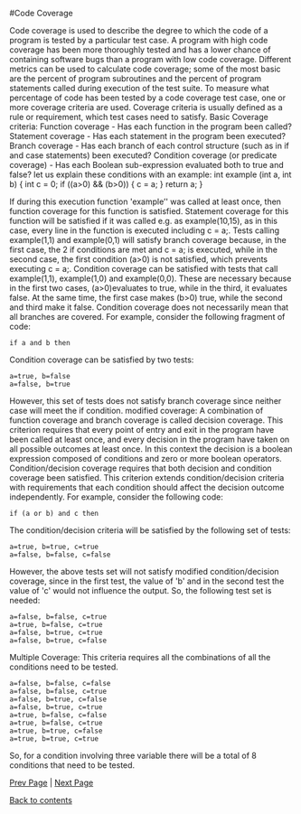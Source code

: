 #Code Coverage

 Code coverage is used to describe the degree to which the code of a program is tested by a particular test case. A program with high code coverage has been more thoroughly tested and has a lower chance of containing software bugs than a program with low code coverage. Different metrics can be used to calculate code coverage; some of the most basic are the percent of program subroutines and the percent of program statements called during execution of the test suite.
To measure what percentage of code has been tested by a code coverage test case, one or more coverage criteria are used. Coverage criteria is usually defined as a rule or requirement, which test cases need to satisfy.
Basic Coverage criteria:
Function coverage - Has each function in the program been called?
Statement coverage - Has each statement in the program been executed?
Branch coverage - Has each branch of each control structure (such as in if and case statements) been executed? 
Condition coverage (or predicate coverage) - Has each Boolean sub-expression evaluated both to true and false?
let us explain these conditions with an example:
int example (int a, int b)
{
    int c = 0;
    if ((a>0) && (b>0))
    {
        c = a;
    }
    return a;
}

If during this execution function 'example’' was called at least once, then function coverage for this function is satisfied.
Statement coverage for this function will be satisfied if it was called e.g. as example(10,15), as in this case, every line in the function is executed including c = a;.
Tests calling example(1,1) and example(0,1) will satisfy branch coverage because, in the first case, the 2 if conditions are met and c = a; is executed, while in the second case, the first condition (a>0) is not satisfied, which prevents executing c = a;.
Condition coverage can be satisfied with tests that call example(1,1), example(1,0) and example(0,0). These are necessary because in the first two cases, (a>0)evaluates to true, while in the third, it evaluates false. At the same time, the first case makes (b>0) true, while the second and third make it false.
Condition coverage does not necessarily mean that all branches are covered. For example, consider the following fragment of code:

```
if a and b then
```

Condition coverage can be satisfied by two tests:

```
a=true, b=false
a=false, b=true
```

However, this set of tests does not satisfy branch coverage since neither case will meet the if condition.
modified coverage:
A combination of function coverage and branch coverage is called decision coverage. This criterion requires that every point of entry and exit in the program have been called at least once, and every decision in the program have taken on all possible outcomes at least once. In this context the decision is a boolean expression composed of conditions and zero or more boolean operators.
Condition/decision coverage requires that both decision and condition coverage been satisfied. This criterion extends condition/decision criteria with requirements that each condition should affect the decision outcome independently. For example, consider the following code:

```
if (a or b) and c then
```

The condition/decision criteria will be satisfied by the following set of tests:

```
a=true, b=true, c=true
a=false, b=false, c=false
```
However, the above tests set will not satisfy modified condition/decision coverage, since in the first test, the value of 'b' and in the second test the value of 'c' would not influence the output. So, the following test set is needed:

```
a=false, b=false, c=true
a=true, b=false, c=true
a=false, b=true, c=true
a=false, b=true, c=false
```
Multiple Coverage:
This criteria requires all the combinations of all the conditions need to be tested.

```
a=false, b=false, c=false
a=false, b=false, c=true
a=false, b=true, c=false
a=false, b=true, c=true
a=true, b=false, c=false
a=true, b=false, c=true
a=true, b=true, c=false
a=true, b=true, c=true

```
So, for a condition involving three variable there will be a total of 8 conditions that need to be tested.


[Prev Page](https://github.com/Krithika-Balan2290/Software-Testing-Techniques/blob/master/Docs/whitebox.md) | [Next Page](https://github.com/Krithika-Balan2290/Software-Testing-Techniques/blob/master/Docs/fault.md)
 
 [Back to contents](https://github.com/Krithika-Balan2290/Software-Testing-Techniques/blob/master/Index.md)
